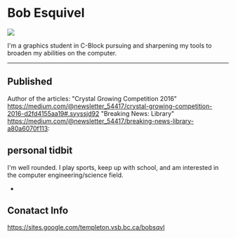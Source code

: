 # Bob Esquivel

![](./_assets/janze-profile.jpg)

I'm a graphics student in C-Block pursuing and sharpening my tools to broaden my abilities on the computer.

___

## Published
Author of the articles:
"Crystal Growing Competition 2016" <https://medium.com/@newsletter_54417/crystal-growing-competition-2016-d2fd4155aa19#.syyssjd92> "Breaking News: Library" <https://medium.com/@newsletter_54417/breaking-news-library-a80a6070f113>:

## personal tidbit 
I'm well rounded. 
I play sports, keep up with school, and am interested in the computer engineering/science field.

+

## Conatact Info
https://sites.google.com/templeton.vsb.bc.ca/bobsqvl
